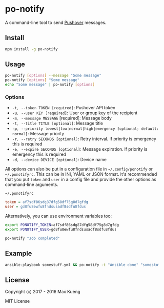 po-notify
=========

A command-line tool to send [Pushover][po] messages.

## Install

```sh
npm install -g po-notify
```

## Usage

```sh
po-notify [options] --message "Some message"
po-notify [options] "Some message"
echo "Some message" | po-notify [options]
```

### Options

 - `-t, --token TOKEN [required]`: Pushover API token
 - `-u, --user KEY [required]`: User or group key of the recipient
 - `-m, --message MESSAGE` [required]: Message body
 - `-t, --title TITLE [optional]`: Message title
 - `-p, --priority lowest|low|normal|high|emergency [optional; default: normal]`: Message priority
 - `-r, --retry SECONDS [optional]`: Retry interval. If priority is emergency this is required
 - `-e, --expire SECONDS [optional]`: Message expiration. If priority is emergency this is required
 - `-d, --device DEVICE [optional]`: Device name

All options can also be put in a configuration file in `~/.config/ponotify` or
`~/.ponotifyrc`. This can be in INI, YAML or JSON format. It's recommended that
you put `token` and `user` in a config file and provide the other options as
command-line arguments.

`~/.ponotifyrc`
```ini
token = af7sdf86sdg87dfg58df75g8d7gfdg
user = gd8fu8ewfu8fndsusadf8sdfu8fdus
```

Alternatively, you can use environment variables too:

```sh
export PONOTIFY_TOKEN=af7sdf86sdg87dfg58df75g8d7gfdg
export PONOTIFY_USER=gd8fu8ewfu8fndsusadf8sdfu8fdus

po-notify "Job completed"
```

## Example

```sh
ansible-playbook somestuff.yml && po-notify -t "Ansible done" "somestuff.yml completed successfully. Nice!"
```

## License

Copyright (c) 2017 - 2018 Max Kueng

MIT License


[po]: https://pushover.net/
